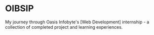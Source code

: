 # OIBSIP
My journey through Oasis Infobyte's [Web Development] internship - a collection of completed project and learning experiences.
